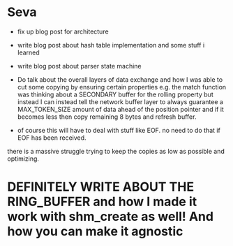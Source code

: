 # Seva

- fix up blog post for architecture
- write blog post about hash table implementation and some stuff i learned
- write blog post about parser state machine

- Do talk about the overall layers of data exchange and how I was able to cut some copying by ensuring certain properties e.g. the match function was thinking about a SECONDARY buffer for the rolling property but instead I can instead tell the network buffer layer to always guarantee a MAX_TOKEN_SIZE amount of data ahead of the position pointer and if it becomes less then copy remaining 8 bytes and refresh buffer.
- of course this will have to deal with stuff like EOF. no need to do that if EOF has been received.

there is a massive struggle trying to keep the copies as low as possible and optimizing. 

# DEFINITELY WRITE ABOUT THE RING_BUFFER and how I made it work with shm_create as well! And how you can make it agnostic

